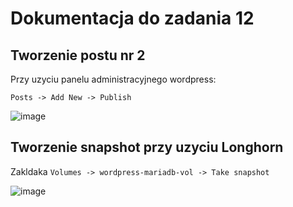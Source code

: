 # Dokumentacja do zadania 12

## Tworzenie postu nr 2

Przy uzyciu panelu administracyjnego wordpress:

`Posts -> Add New -> Publish`

![image](https://user-images.githubusercontent.com/128246734/226738235-a3aa8cea-a58d-4eeb-bf87-3d89f8b3bc18.png)

## Tworzenie snapshot przy uzyciu Longhorn

Zakldaka `Volumes -> wordpress-mariadb-vol -> Take snapshot`

![image](https://user-images.githubusercontent.com/128246734/226738477-e3b4bb0d-ebf9-4b9f-a88b-dabf20f405b6.png)
